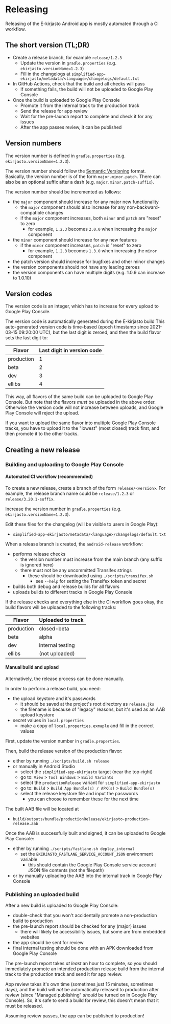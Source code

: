 # Releasing

Releasing of the E-kirjasto Android app is mostly automated through a CI workflow.


## The short version (TL;DR)

- Create a release branch, for example `release/1.2.3`
    - Update the version in `gradle.properties` (e.g. `ekirjasto.versionName=1.2.3`)
    - Fill in the changelogs at `simplified-app-ekirjasto/metadata/<language>/changelogs/default.txt`
- In GitHub Actions, check that the build and all checks will pass
    - If something fails, the build will not be uploaded to Google Play Console
- Once the build is uploaded to Google Play Console
    - Promote it from the internal track to the production track
    - Send the release for app review
    - Wait for the pre-launch report to complete and check it for any issues
    - After the app passes review, it can be published


## Version numbers

The version number is defined in `gradle.properties` (e.g. `ekirjasto.versionName=1.2.3`).

The version number should follow the [Semantic Versioning](https://semver.org/) format.
Basically, the version number is of the form `major.minor.patch`.
There can also be an optional suffix after a dash (e.g. `major.minor.patch-suffix`).

The version number should be incremented as follows:
- the `major` component should increase for any major new functionality
    - the `major` component should also increase for any non-backward-compatible changes
    - if the `major` component increases, both `minor` and `patch` are "reset" to zero
        - for example, `1.2.3` becomes `2.0.0` when increasing the `major` component
- the `minor` component should increase for any new features
    - if the `minor` component increases, `patch` is "reset" to zero
        - for example, `1.2.3` becomes `1.3.0` when increasing the `minor` component
- the patch version should increase for bugfixes and other minor changes
- the version components should not have any leading zeroes
- the version components can have multiple digits (e.g. 1.0.9 can increase to 1.0.10)


## Version codes

The version code is an integer, which has to increase for every upload to Google Play Console.

The version code is automatically generated during the E-kirjasto build
This auto-generated version code is time-based (epoch timestamp since 2021-03-15 09:20:00 UTC),
but the last digit is zeroed, and then the build flavor sets the last digit to:

| Flavor     | Last digit in version code |
|------------|----------------------------|
| production | 1                          |
| beta       | 2                          |
| dev        | 3                          |
| ellibs     | 4                          |

This way, all flavors of the same build can be uploaded to Google Play Console.
But note that the flavors *must* be uploaded in the above order.
Otherwise the version code will not increase between uploads,
and Google Play Console will reject the upload.

If you want to upload the same flavor into multiple Google Play Console tracks,
you have to upload it to the "lowest" (most closed) track first,
and then promote it to the other tracks.


## Creating a new release

### Building and uploading to Google Play Console

#### Automated CI workflow (recommended)

To create a new release, create a branch of the form `release/<version>`.
For example, the release branch name could be `release/1.2.3` or `release/3.20.1-suffix`.

Increase the version number in `gradle.properties` (e.g. `ekirjasto.versionName=1.2.3`).

Edit these files for the changelog (will be visible to users in Google Play):
- `simplified-app-ekirjasto/metadata/<language>/changelogs/default.txt`

When a release branch is created, the `android-release` workflow:
- performs release checks
    - the version number must increase from the main branch (any suffix is ignored here)
    - there must not be any uncommitted Transifex strings
        - these should be downloaded using `./scripts/transifex.sh`
            - see `--help` for setting the Transifex token and secret
- builds both debug and release builds for all flavors
- uploads builds to different tracks in Google Play Console

If the release checks and everything else in the CI workflow goes okay,
the build flavors will be uploaded to the following tracks:

| Flavor     | Uploaded to track |
|------------|------------------ |
| production | closed-beta       |
| beta       | alpha             |
| dev        | internal testing  |
| ellibs     | (not uploaded)    |


#### Manual build and upload

Alternatively, the release process can be done manually.

In order to perform a release build, you need:
- the upload keystore and it's passwords
    - it should be saved at the project's root directory as `release.jks`
    - the filename is because of "legacy" reasons, but it's used as an AAB upload keystore
- secret values in `local.properties`
    - make a copy of `local.properties.exmaple` and fill in the correct values

First, update the version number in `gradle.properties`.

Then, build the release version of the production flavor:
- either by running `./scripts/build.sh release`
- or manually in Android Studio
    - select the `simplified-app-ekirjasto` target (near the top-right)
    - go to: `View` > `Tool Windows` > `Build Variants`
    - select the `productionRelease` variant for `simplified-app-ekirjasto`
    - go to: `Build` > `Build App Bundle(s) / APK(s)` > `Build Bundle(s)`
    - select the release keystore file and input the passwords
        - you can choose to remember these for the next time

The built AAB file will be located at
- `build/outputs/bundle/productionRelease/ekirjasto-production-release.aab`

Once the AAB is successfully built and signed, it can be uploaded to Google Play Console:
- either by running `./scripts/fastlane.sh deploy_internal`
    - set the `EKIRJASTO_FASTLANE_SERVICE_ACCOUNT_JSON` environment variable
        - this should contain the Google Play Console service account JSON file contents (not the filepath)
- or by manually uploading the AAB into the internal track in Google Play Console


### Publishing an uploaded build

After a new build is uploaded to Google Play Console:
- double-check that you won't accidentally promote a non-production build to production
- the pre-launch report should be checked for any (major) issues
    - there will likely be accessibility issues, but some are from embedded websites
- the app should be sent for review
- final internal testing should be done with an APK downloaded from Google Play Console

The pre-launch report takes *at least* an hour to complete, so you should
immediately promote an intended production release build from the internal track
to the production track and send it for app review.

App review takes it's own time (sometimes just 15 minutes, sometimes days),
and the build will *not* be automatically released to production after review
(since "Managed publishing" *should* be turned on in Google Play Console).
So, it's safe to send a build for review, this doesn't mean that it must be released.

Assuming review passes, the app can be published to production!
